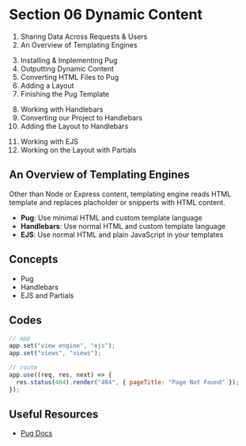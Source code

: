 # Section 06 Dynamic Content

1. Sharing Data Across Requests & Users
2. An Overview of Templating Engines
<!--  -->
3. Installing & Implementing Pug
4. Outputting Dynamic Content
5. Converting HTML Files to Pug
6. Adding a Layout
7. Finishing the Pug Template
<!--  -->
8. Working with Handlebars
9. Converting our Project to Handlebars
10. Adding the Layout to Handlebars
<!--  -->
11. Working with EJS
12. Working on the Layout with Partials

## An Overview of Templating Engines

Other than Node or Express content, templating engine reads HTML template and replaces placholder or snipperts with HTML content.

- **Pug**: Use minimal HTML and custom template language
- **Handlebars**: Use normal HTML and custom template language
- **EJS**: Use normal HTML and plain JavaScript in your templates

## Concepts

- Pug
- Handlebars
- EJS and Partials

## Codes

```js
// app
app.set("view engine", "ejs");
app.set("views", "views");

// route
app.use((req, res, next) => {
  res.status(404).render("404", { pageTitle: "Page Not Found" });
});
```

## Useful Resources

- [Pug Docs](https://pugjs.org/api/getting-started.html)
